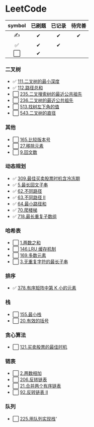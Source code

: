 # LeetCode

| symbol | 已刷题 | 已记录 | 待完善 |
| :----: | :----: | :----: | :----: |
|   ✍   |   ✔    |   ✔    |   ✔    |
|   ✅   |   ✔    |   ✔    |        |
|   ⬜   |   ✔    |        |        |

### 二叉树

- ✅ [111.二叉树的最小深度](./docs/markdown/二叉树/111.二叉树的最小深度.md)
- ✅ [112.路径总和](./docs/markdown/二叉树/112.路径总和.md)
- ⬜ [235.二叉搜索树的最近公共祖先](./docs/markdown/二叉树/235.二叉搜索树的最近公共祖先.md)
- ⬜ [236.二叉树的最近公共祖先](./docs/markdown/二叉树/236.二叉树的最近公共祖先.md)
- ⬜ [513.找树左下角的值](./docs/markdown/二叉树/513.找树左下角的值.md)
- ⬜ [543.二叉树的直径](./docs/markdown/二叉树/543.二叉树的直径.md)

### 其他

- ⬜ [165.比较版本号](./docs/markdown/其他/165.比较版本号.md)
- ⬜ [27.移除元素](./docs/markdown/其他/27.移除元素.md)
- ⬜ [9.回文数](./docs/markdown/其他/9.回文数.md)

### 动态规划

- ✅ [309.最佳买卖股票时机含冷冻期](./docs/markdown/动态规划/309.最佳买卖股票时机含冷冻期.md)
- ✅ [5.最长回文子串](./docs/markdown/动态规划/5.最长回文子串.md)
- ✅ [62.不同路径](./docs/markdown/动态规划/62.不同路径.md)
- ✅ [63.不同路径 II](./docs/markdown/动态规划/63.不同路径II.md)
- ✅ [64.最小路径和](./docs/markdown/动态规划/64.最小路径和.md)
- ✅ [70.爬楼梯](./docs/markdown/动态规划/70.爬楼梯.md)
- ✅ [718.最长重复子数组](./docs/markdown/动态规划/718.最长重复子数组.md)

### 哈希表

- ⬜ [1.两数之和](./docs/markdown/哈希表/1.两数之和.md)
- ⬜ [146.LRU 缓存机制](./docs/markdown/哈希表/146.LRU缓存机制.md)
- ⬜ [169.多数元素](./docs/markdown/哈希表/169.多数元素.md)
- ⬜ [3.无重复字符的最长子串](./docs/markdown/哈希表/3.无重复字符的最长子串.md)

### 排序

- ✅ [378.有序矩阵中第 K 小的元素](./docs/markdown/排序/378.有序矩阵中第K小的元素.md)

### 栈

- ⬜ [155.最小栈](./docs/markdown/栈/155.最小栈.md)
- ⬜ [20.有效的括号](./docs/markdown/栈/20.有效的括号.md)

### 贪心算法

- ⬜ [121.买卖股票的最佳时机](./docs/markdown/贪心算法/121.买卖股票的最佳时机.md)

### 链表

- ⬜ [2.两数相加](./docs/markdown/链表/2.两数相加.md)
- ⬜ [206.反转链表](./docs/markdown/链表/206.反转链表.md)
- ⬜ [21.合并两个有序链表](./docs/markdown/链表/21.合并两个有序链表.md)
- ⬜ [92.反转链表 II](./docs/markdown/链表/92.反转链表II.md)

### 队列

- ⬜ [225.用队列实现栈](./docs/markdown/队列/225.用队列实现栈.md)'

